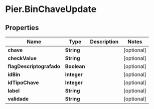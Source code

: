 # Pier.BinChaveUpdate

## Properties
Name | Type | Description | Notes
------------ | ------------- | ------------- | -------------
**chave** | **String** |  | [optional] 
**checkValue** | **String** |  | [optional] 
**flagDescriptografado** | **Boolean** |  | [optional] 
**idBin** | **Integer** |  | [optional] 
**idTipoChave** | **Integer** |  | [optional] 
**label** | **String** |  | [optional] 
**validade** | **String** |  | [optional] 


